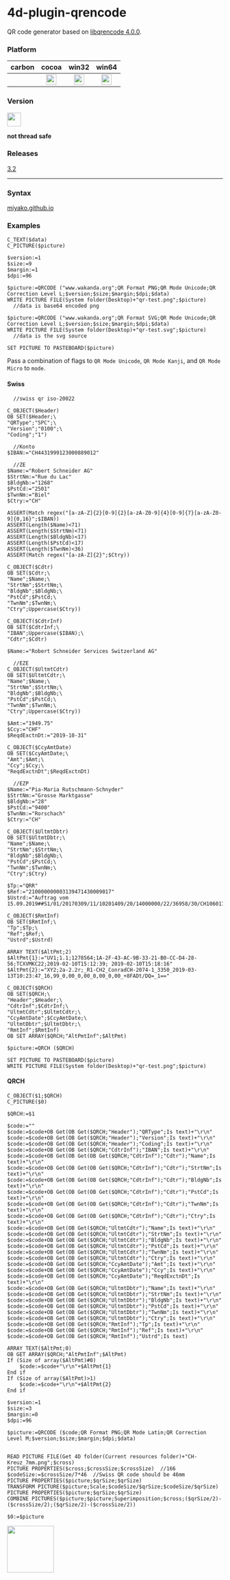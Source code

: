 4d-plugin-qrencode
==================

QR code generator based on [libqrencode 4.0.0](https://fukuchi.org/works/qrencode/).

### Platform

| carbon | cocoa | win32 | win64 |
|:------:|:-----:|:---------:|:---------:|
||<img src="https://cloud.githubusercontent.com/assets/1725068/22371562/1b091f0a-e4db-11e6-8458-8653954a7cce.png" width="24" height="24" />|<img src="https://cloud.githubusercontent.com/assets/1725068/22371562/1b091f0a-e4db-11e6-8458-8653954a7cce.png" width="24" height="24" />|<img src="https://cloud.githubusercontent.com/assets/1725068/22371562/1b091f0a-e4db-11e6-8458-8653954a7cce.png" width="24" height="24" />|

### Version

<img src="https://user-images.githubusercontent.com/1725068/41266195-ddf767b2-6e30-11e8-9d6b-2adf6a9f57a5.png" width="32" height="32" />

**not thread safe**

### Releases

[3.2](https://github.com/miyako/4d-plugin-qrencode/releases/tag/3.2)

---

### Syntax

[miyako.github.io](https://miyako.github.io/2019/10/11/4d-plugin-qrencode.html)

### Examples

```
C_TEXT($data)
C_PICTURE($picture)

$version:=1
$size:=9
$margin:=1
$dpi:=96

$picture:=QRCODE ("www.wakanda.org";QR Format PNG;QR Mode Unicode;QR Correction Level L;$version;$size;$margin;$dpi;$data)
WRITE PICTURE FILE(System folder(Desktop)+"qr-test.png";$picture)
  //data is base64 encoded png

$picture:=QRCODE ("www.wakanda.org";QR Format SVG;QR Mode Unicode;QR Correction Level L;$version;$size;$margin;$dpi;$data)
WRITE PICTURE FILE(System folder(Desktop)+"qr-test.svg";$picture)
  //data is the svg source

SET PICTURE TO PASTEBOARD($picture)
```
Pass a combination of flags to ```QR Mode Unicode```, ```QR Mode Kanji```, and ```QR Mode Micro``` to ```mode```.

#### Swiss

```
  //swiss qr iso-20022

C_OBJECT($Header)
OB SET($Header;\
"QRType";"SPC";\
"Version";"0100";\
"Coding";"1")

  //Konto
$IBAN:="CH4431999123000889012"

  //ZE
$Name:="Robert Schneider AG"
$StrtNm:="Rue du Lac"
$BldgNb:="1268"
$PstCd:="2501"
$TwnNm:="Biel"
$Ctry:="CH"

ASSERT(Match regex("[a-zA-Z]{2}[0-9]{2}[a-zA-Z0-9]{4}[0-9]{7}[a-zA-Z0-9]{0,16}";$IBAN))
ASSERT(Length($Name)<71)
ASSERT(Length($StrtNm)<71)
ASSERT(Length($BldgNb)<17)
ASSERT(Length($PstCd)<17)
ASSERT(Length($TwnNm)<36)
ASSERT(Match regex("[a-zA-Z]{2}";$Ctry))

C_OBJECT($Cdtr)
OB SET($Cdtr;\
"Name";$Name;\
"StrtNm";$StrtNm;\
"BldgNb";$BldgNb;\
"PstCd";$PstCd;\
"TwnNm";$TwnNm;\
"Ctry";Uppercase($Ctry))

C_OBJECT($CdtrInf)
OB SET($CdtrInf;\
"IBAN";Uppercase($IBAN);\
"Cdtr";$Cdtr)

$Name:="Robert Schneider Services Switzerland AG"

  //EZE
C_OBJECT($UltmtCdtr)
OB SET($UltmtCdtr;\
"Name";$Name;\
"StrtNm";$StrtNm;\
"BldgNb";$BldgNb;\
"PstCd";$PstCd;\
"TwnNm";$TwnNm;\
"Ctry";Uppercase($Ctry))

$Amt:="1949.75"
$Ccy:="CHF"
$ReqdExctnDt:="2019-10-31"

C_OBJECT($CcyAmtDate)
OB SET($CcyAmtDate;\
"Amt";$Amt;\
"Ccy";$Ccy;\
"ReqdExctnDt";$ReqdExctnDt)

  //EZP
$Name:="Pia-Maria Rutschmann-Schnyder"
$StrtNm:="Grosse Marktgasse"
$BldgNb:="28"
$PstCd:="9400"
$TwnNm:="Rorschach"
$Ctry:="CH"

C_OBJECT($UltmtDbtr)
OB SET($UltmtDbtr;\
"Name";$Name;\
"StrtNm";$StrtNm;\
"BldgNb";$BldgNb;\
"PstCd";$PstCd;\
"TwnNm";$TwnNm;\
"Ctry";$Ctry)

$Tp:="QRR"
$Ref:="210000000003139471430009017"
$Ustrd:="Auftrag vom 15.09.2019##S1/01/20170309/11/10201409/20/14000000/22/36958/30/CH106017086/40/1020/41/3010"

C_OBJECT($RmtInf)
OB SET($RmtInf;\
"Tp";$Tp;\
"Ref";$Ref;\
"Ustrd";$Ustrd)

ARRAY TEXT($AltPmt;2)
$AltPmt{1}:="UV1;1.1;1278564;1A-2F-43-AC-9B-33-21-B0-CC-D4-28-56;TCXVMKC22;2019-02-10T15:12:39; 2019-02-10T15:18:16"
$AltPmt{2}:="XY2;2a-2.2r;_R1-CH2_ConradCH-2074-1_3350_2019-03-13T10:23:47_16,99_0,00_0,00_0,00_0,00_+8FADt/DQ=_1=="

C_OBJECT($QRCH)
OB SET($QRCH;\
"Header";$Header;\
"CdtrInf";$CdtrInf;\
"UltmtCdtr";$UltmtCdtr;\
"CcyAmtDate";$CcyAmtDate;\
"UltmtDbtr";$UltmtDbtr;\
"RmtInf";$RmtInf)
OB SET ARRAY($QRCH;"AltPmtInf";$AltPmt)

$picture:=QRCH ($QRCH)

SET PICTURE TO PASTEBOARD($picture)
WRITE PICTURE FILE(System folder(Desktop)+"qr-test.png";$picture)
```

#### QRCH

```
C_OBJECT($1;$QRCH)
C_PICTURE($0)

$QRCH:=$1

$code:=""
$code:=$code+OB Get(OB Get($QRCH;"Header");"QRType";Is text)+"\r\n"
$code:=$code+OB Get(OB Get($QRCH;"Header");"Version";Is text)+"\r\n"
$code:=$code+OB Get(OB Get($QRCH;"Header");"Coding";Is text)+"\r\n"
$code:=$code+OB Get(OB Get($QRCH;"CdtrInf");"IBAN";Is text)+"\r\n"
$code:=$code+OB Get(OB Get(OB Get($QRCH;"CdtrInf");"Cdtr");"Name";Is text)+"\r\n"
$code:=$code+OB Get(OB Get(OB Get($QRCH;"CdtrInf");"Cdtr");"StrtNm";Is text)+"\r\n"
$code:=$code+OB Get(OB Get(OB Get($QRCH;"CdtrInf");"Cdtr");"BldgNb";Is text)+"\r\n"
$code:=$code+OB Get(OB Get(OB Get($QRCH;"CdtrInf");"Cdtr");"PstCd";Is text)+"\r\n"
$code:=$code+OB Get(OB Get(OB Get($QRCH;"CdtrInf");"Cdtr");"TwnNm";Is text)+"\r\n"
$code:=$code+OB Get(OB Get(OB Get($QRCH;"CdtrInf");"Cdtr");"Ctry";Is text)+"\r\n"
$code:=$code+OB Get(OB Get($QRCH;"UltmtCdtr");"Name";Is text)+"\r\n"
$code:=$code+OB Get(OB Get($QRCH;"UltmtCdtr");"StrtNm";Is text)+"\r\n"
$code:=$code+OB Get(OB Get($QRCH;"UltmtCdtr");"BldgNb";Is text)+"\r\n"
$code:=$code+OB Get(OB Get($QRCH;"UltmtCdtr");"PstCd";Is text)+"\r\n"
$code:=$code+OB Get(OB Get($QRCH;"UltmtCdtr");"TwnNm";Is text)+"\r\n"
$code:=$code+OB Get(OB Get($QRCH;"UltmtCdtr");"Ctry";Is text)+"\r\n"
$code:=$code+OB Get(OB Get($QRCH;"CcyAmtDate");"Amt";Is text)+"\r\n"
$code:=$code+OB Get(OB Get($QRCH;"CcyAmtDate");"Ccy";Is text)+"\r\n"
$code:=$code+OB Get(OB Get($QRCH;"CcyAmtDate");"ReqdExctnDt";Is text)+"\r\n"
$code:=$code+OB Get(OB Get($QRCH;"UltmtDbtr");"Name";Is text)+"\r\n"
$code:=$code+OB Get(OB Get($QRCH;"UltmtDbtr");"StrtNm";Is text)+"\r\n"
$code:=$code+OB Get(OB Get($QRCH;"UltmtDbtr");"BldgNb";Is text)+"\r\n"
$code:=$code+OB Get(OB Get($QRCH;"UltmtDbtr");"PstCd";Is text)+"\r\n"
$code:=$code+OB Get(OB Get($QRCH;"UltmtDbtr");"TwnNm";Is text)+"\r\n"
$code:=$code+OB Get(OB Get($QRCH;"UltmtDbtr");"Ctry";Is text)+"\r\n"
$code:=$code+OB Get(OB Get($QRCH;"RmtInf");"Tp";Is text)+"\r\n"
$code:=$code+OB Get(OB Get($QRCH;"RmtInf");"Ref";Is text)+"\r\n"
$code:=$code+OB Get(OB Get($QRCH;"RmtInf");"Ustrd";Is text)

ARRAY TEXT($AltPmt;0)
OB GET ARRAY($QRCH;"AltPmtInf";$AltPmt)
If (Size of array($AltPmt)#0)
	$code:=$code+"\r\n"+$AltPmt{1}
End if 
If (Size of array($AltPmt)>1)
	$code:=$code+"\r\n"+$AltPmt{2}
End if 

$version:=1
$size:=3
$margin:=0
$dpi:=96

$picture:=QRCODE ($code;QR Format PNG;QR Mode Latin;QR Correction Level M;$version;$size;$margin;$dpi;$data)


READ PICTURE FILE(Get 4D folder(Current resources folder)+"CH-Kreuz_7mm.png";$cross)
PICTURE PROPERTIES($cross;$crossSize;$crossSize)  //166
$codeSize:=$crossSize/7*46  //Swiss QR code should be 46mm
PICTURE PROPERTIES($picture;$qrSize;$qrSize)
TRANSFORM PICTURE($picture;Scale;$codeSize/$qrSize;$codeSize/$qrSize)
PICTURE PROPERTIES($picture;$qrSize;$qrSize)
COMBINE PICTURES($picture;$picture;Superimposition;$cross;($qrSize/2)-($crossSize/2);($qrSize/2)-($crossSize/2))

$0:=$picture
```

<img src="https://user-images.githubusercontent.com/1725068/34925655-0806d86a-f9ee-11e7-90ae-1f4d2725af62.png" width="109" height="109" />

